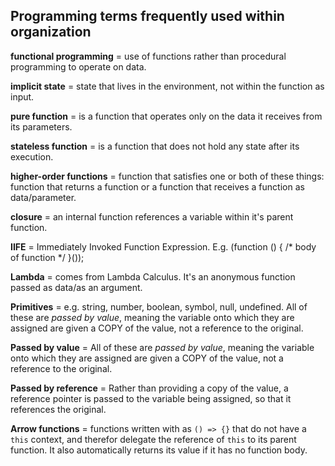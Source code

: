 ## Programming terms frequently used within organization

**functional programming** = use of functions rather than procedural programming to operate on data.

**implicit state** = state that lives in the environment, not within the function as input.

**pure function** = is a function that operates only on the data it receives from its parameters.

**stateless function** = is a function that does not hold any state after its execution.

**higher-order functions** = function that satisfies one or both of these things: function that returns a function or a function that receives a function as data/parameter.

**closure** = an internal function references a variable within it's parent function.

**IIFE** = Immediately Invoked Function Expression. E.g. (function () { /* body of function */ }());

**Lambda** = comes from Lambda Calculus. It's an anonymous function passed as data/as an argument.

**Primitives** = e.g. string, number, boolean, symbol, null, undefined. All of these are *passed by value*, meaning the variable onto which they are assigned are given a COPY of the value, not a reference to the original.

**Passed by value** = All of these are *passed by value*, meaning the variable onto which they are assigned are given a COPY of the value, not a reference to the original.

**Passed by reference** = Rather than providing a copy of the value, a reference pointer is passed to the variable being assigned, so that it references the original.

**Arrow functions** = functions written with as `() => {}` that do not have a `this` context, and therefor delegate the reference of `this` to its parent function. It also automatically returns its value if it has no function body.
